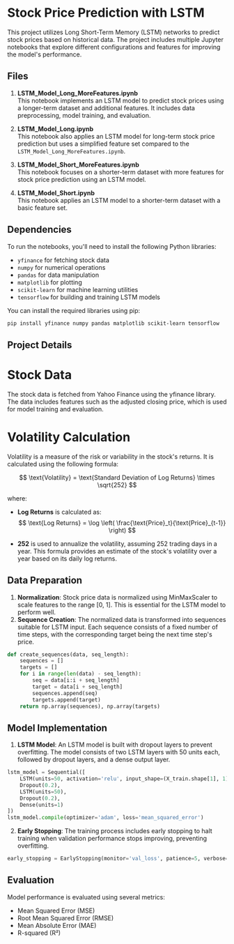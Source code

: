 # Stock Price Prediction with LSTM

This project utilizes Long Short-Term Memory (LSTM) networks to predict stock prices based on historical data. The project includes multiple Jupyter notebooks that explore different configurations and features for improving the model's performance.

## Files

1. **LSTM_Model_Long_MoreFeatures.ipynb**  
   This notebook implements an LSTM model to predict stock prices using a longer-term dataset and additional features. It includes data preprocessing, model training, and evaluation.

2. **LSTM_Model_Long.ipynb**  
   This notebook also applies an LSTM model for long-term stock price prediction but uses a simplified feature set compared to the `LSTM_Model_Long_MoreFeatures.ipynb`.

3. **LSTM_Model_Short_MoreFeatures.ipynb**  
   This notebook focuses on a shorter-term dataset with more features for stock price prediction using an LSTM model.

4. **LSTM_Model_Short.ipynb**  
   This notebook applies an LSTM model to a shorter-term dataset with a basic feature set.

## Dependencies

To run the notebooks, you'll need to install the following Python libraries:

- `yfinance` for fetching stock data
- `numpy` for numerical operations
- `pandas` for data manipulation
- `matplotlib` for plotting
- `scikit-learn` for machine learning utilities
- `tensorflow` for building and training LSTM models

You can install the required libraries using pip:

```bash
pip install yfinance numpy pandas matplotlib scikit-learn tensorflow
```

## Project Details
# Stock Data
The stock data is fetched from Yahoo Finance using the yfinance library. The data includes features such as the adjusted closing price, which is used for model training and evaluation.

# Volatility Calculation
Volatility is a measure of the risk or variability in the stock's returns. It is calculated using the following formula:

$$
\text{Volatility} = \text{Standard Deviation of Log Returns} \times \sqrt{252}
$$

where:
- **Log Returns** is calculated as:
$$
\text{Log Returns} = \log \left( \frac{\text{Price}_t}{\text{Price}_{t-1}} \right)
$$

- **252** is used to annualize the volatility, assuming 252 trading days in a year.
This formula provides an estimate of the stock's volatility over a year based on its daily log returns.


## Data Preparation
1. **Normalization**: Stock price data is normalized using MinMaxScaler to scale features to the range [0, 1]. This is essential for the LSTM model to perform well.
2. **Sequence Creation**: The normalized data is transformed into sequences suitable for LSTM input. Each sequence consists of a fixed number of time steps, with the corresponding target being the next time step's price.
```python
def create_sequences(data, seq_length):
    sequences = []
    targets = []
    for i in range(len(data) - seq_length):
        seq = data[i:i + seq_length]
        target = data[i + seq_length]
        sequences.append(seq)
        targets.append(target)
    return np.array(sequences), np.array(targets)
```

## Model Implementation
1. **LSTM Model**: An LSTM model is built with dropout layers to prevent overfitting. The model consists of two LSTM layers with 50 units each, followed by dropout layers, and a dense output layer.
```python
lstm_model = Sequential([
    LSTM(units=50, activation='relu', input_shape=(X_train.shape[1], 1), return_sequences=True),
    Dropout(0.2),
    LSTM(units=50),
    Dropout(0.2),
    Dense(units=1)
])
lstm_model.compile(optimizer='adam', loss='mean_squared_error')
```
2. **Early Stopping**: The training process includes early stopping to halt training when validation performance stops improving, preventing overfitting. 
```python
early_stopping = EarlyStopping(monitor='val_loss', patience=5, verbose=1, restore_best_weights=True)
```

## Evaluation
Model performance is evaluated using several metrics:
- Mean Squared Error (MSE)
- Root Mean Squared Error (RMSE)
- Mean Absolute Error (MAE)
- R-squared (R²)